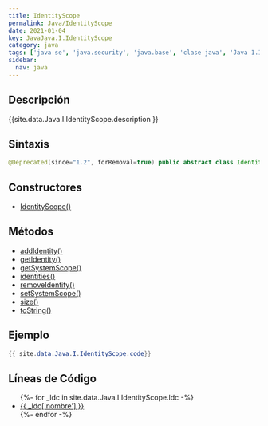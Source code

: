 ```yaml
---
title: IdentityScope
permalink: Java/IdentityScope
date: 2021-01-04
key: JavaJava.I.IdentityScope
category: java
tags: ['java se', 'java.security', 'java.base', 'clase java', 'Java 1.1']
sidebar: 
  nav: java
---
```


## Descripción
{{site.data.Java.I.IdentityScope.description }}

## Sintaxis
~~~java
@Deprecated(since="1.2", forRemoval=true) public abstract class IdentityScope extends Identity
~~~

## Constructores
* [IdentityScope()](/Java/IdentityScope/IdentityScope/)

## Métodos
* [addIdentity()](/Java/IdentityScope/addIdentity)
* [getIdentity()](/Java/IdentityScope/getIdentity)
* [getSystemScope()](/Java/IdentityScope/getSystemScope)
* [identities()](/Java/IdentityScope/identities)
* [removeIdentity()](/Java/IdentityScope/removeIdentity)
* [setSystemScope()](/Java/IdentityScope/setSystemScope)
* [size()](/Java/IdentityScope/size)
* [toString()](/Java/IdentityScope/toString)

## Ejemplo
~~~java
{{ site.data.Java.I.IdentityScope.code}}
~~~

## Líneas de Código
<ul>
{%- for _ldc in site.data.Java.I.IdentityScope.ldc -%}
   <li>
       <a href="{{_ldc['url'] }}">{{ _ldc['nombre'] }}</a>
   </li>
{%- endfor -%}
</ul>
